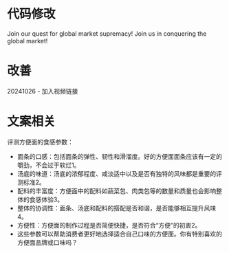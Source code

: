 # 代码修改
<script src="static/js/custom.js"></script>

Join our quest for global market supremacy!
Join us in conquering the global market!



# 改善
20241026 - 加入视频链接

# 文案相关
评测方便面的食感参数：

- 面条的口感：包括面条的弹性、韧性和滑溜度。好的方便面面条应该有一定的嚼劲，不会过于软烂1。
- 汤底的味道：汤底的浓郁程度、咸淡适中以及是否有独特的风味都是重要的评测标准2。
- 配料的丰富度：方便面中的配料如蔬菜包、肉类包等的数量和质量也会影响整体的食感体验3。
- 整体的协调性：面条、汤底和配料的搭配是否和谐，是否能够相互提升风味4。
- 方便性：方便面的制作过程是否简便快捷，是否符合“方便”的初衷2。
- 这些参数可以帮助消费者更好地选择适合自己口味的方便面。你有特别喜欢的方便面品牌或口味吗？